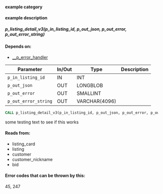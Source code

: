####  example category

####  example description

##### **p_listing_detail_v3**(*p_in_listing_id, p_out_json, p_out_error, p_out_error_string*)

#### Depends on:
- [__p_error_handler](__p_error_handler.md)


Parameter | In/Out | Type | Description
--- |--- |--- |---
```p_in_listing_id```|IN|INT|
```p_out_json```|OUT|LONGBLOB|
```p_out_error```|OUT|SMALLINT|
```p_out_error_string```|OUT|VARCHAR(4096)|


~~~sql
CALL p_listing_detail_v3(p_in_listing_id, p_out_json, p_out_error, p_out_error_string)
~~~
 some 
testing text to
see if this works

#### Reads from:
- listing_card
- listing
- customer
- customer_nickname
- bid


#### Error codes that can be thrown by this:
45, 247